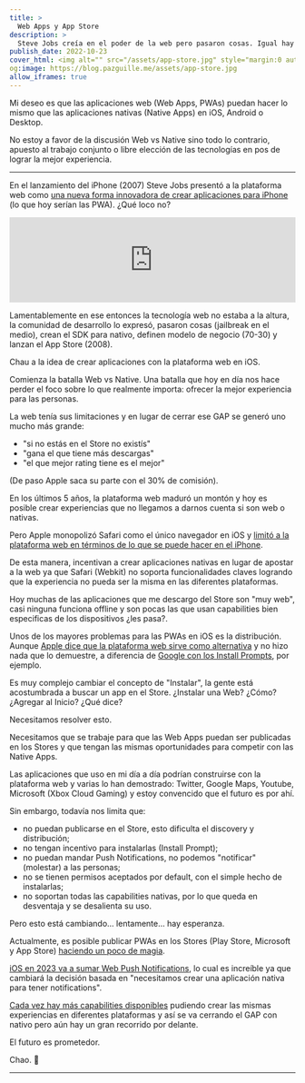 ```yaml
---
title: >
  Web Apps y App Store
description: >
  Steve Jobs creía en el poder de la web pero pasaron cosas. Igual hay esperanza.
publish_date: 2022-10-23
cover_html: <img alt="" src="/assets/app-store.jpg" style="margin:0 auto;" width="592" height="395">
og:image: https://blog.pazguille.me/assets/app-store.jpg
allow_iframes: true
---
```


Mi deseo es que las aplicaciones web (Web Apps, PWAs) puedan hacer lo mismo que las aplicaciones nativas (Native Apps) en iOS, Android o Desktop.

No estoy a favor de la discusión Web vs Native sino todo lo contrario, apuesto al trabajo conjunto o libre elección de las tecnologías en pos de lograr la mejor experiencia.

---

En el lanzamiento del iPhone (2007) Steve Jobs presentó a la plataforma web como [una nueva forma innovadora de crear aplicaciones para iPhone](https://www.apple.com/newsroom/2007/06/11iPhone-to-Support-Third-Party-Web-2-0-Applications/) (lo que hoy serían las PWA). ¿Qué loco no?

<iframe width="100%" src="https://www.youtube.com/embed/UNfeWpghR4c?start=4466" title="YouTube video player" frameborder="0" allow="accelerometer; autoplay; clipboard-write; encrypted-media; gyroscope; picture-in-picture" allowfullscreen></iframe>

Lamentablemente en ese entonces la tecnología web no estaba a la altura, la comunidad de desarrollo lo expresó, pasaron cosas (jailbreak en el medio), crean el SDK para nativo, definen modelo de negocio (70-30) y lanzan el App Store (2008).

Chau a la idea de crear aplicaciones con la plataforma web en iOS.

Comienza la batalla Web vs Native. Una batalla que hoy en día nos hace perder el foco sobre lo que realmente importa: ofrecer la mejor experiencia para las personas.

La web tenía sus limitaciones y en lugar de cerrar ese GAP se generó uno mucho más grande:
- "si no estás en el Store no existís"
- "gana el que tiene más descargas"
- "el que mejor rating tiene es el mejor"

(De paso Apple saca su parte con el 30% de comisión).

En los últimos 5 años, la plataforma web maduró un montón y hoy es posible crear experiencias que no llegamos a darnos cuenta si son web o nativas.

Pero Apple monopolizó Safari como el único navegador en iOS y [limitó a la plataforma web en términos de lo que se puede hacer en el iPhone](https://t.me/WebK_en/5).

De esta manera, incentivan a crear aplicaciones nativas en lugar de apostar a la web ya que Safari (Webkit) no soporta funcionalidades claves logrando que la experiencia no pueda ser la misma en las diferentes plataformas.

Hoy muchas de las aplicaciones que me descargo del Store son "muy web", casi ninguna funciona offline y son pocas las que usan capabilities bien especificas de los dispositivos ¿les pasa?.

Unos de los mayores problemas para las PWAs en iOS es la distribución. Aunque [Apple dice que la plataforma web sirve como alternativa](https://www.accc.gov.au/system/files/Apple%20Pty%20Limited%20%2810%20February%202021%29.pdf) y no hizo nada que lo demuestre, a diferencia de [Google con los Install Prompts](https://web.dev/promote-install/), por ejemplo.

Es muy complejo cambiar el concepto de "Instalar", la gente está acostumbrada a buscar un app en el Store. ¿Instalar una Web? ¿Cómo? ¿Agregar al Inicio? ¿Qué dice?

Necesitamos resolver esto.

Necesitamos que se trabaje para que las Web Apps puedan ser publicadas en los Stores y que tengan las mismas oportunidades para competir con las Native Apps.

Las aplicaciones que uso en mi día a día podrían construirse con la plataforma web y varias lo han demostrado: Twitter, Google Maps, Youtube, Microsoft (Xbox Cloud Gaming) y estoy convencido que el futuro es por ahí.

Sin embargo, todavía nos limita que:

- no puedan publicarse en el Store, esto dificulta el discovery y distribución;
- no tengan incentivo para instalarlas (Install Prompt);
- no puedan mandar Push Notifications, no podemos "notificar" (molestar) a las personas;
- no se tienen permisos aceptados por default, con el simple hecho de instalarlas;
- no soportan todas las capabilities nativas, por lo que queda en desventaja y se desalienta su uso.

Pero esto está cambiando... lentamente... hay esperanza.

Actualmente, es posible publicar PWAs en los Stores (Play Store, Microsoft y App Store) [haciendo un poco de magia](https://docs.pwabuilder.com/#/builder/quick-start).

[iOS en 2023 va a sumar Web Push Notifications](https://webkit.org/blog/12945/meet-web-push/), lo cual es increíble ya que cambiará la decisión basada en "necesitamos crear una aplicación nativa para tener notifications".

[Cada vez hay más capabilities disponibles](https://developer.chrome.com/blog/fugu-status/) pudiendo crear las mismas experiencias en diferentes plataformas y así se va cerrando el GAP con nativo pero aún hay un gran recorrido por delante.

El futuro es prometedor.

Chao. 🚀

---
